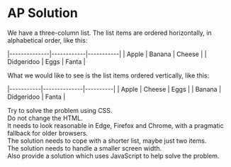 # AP Solution

We have a three-column list. The list items are ordered horizontally, in alphabetical order, like this:

|--------------|------------|-----------|
| Apple	     | Banana    | Cheese  |
| Didgeridoo | Eggs  	| Fanta     |

What we would like to see is the list items ordered vertically, like this:

|-----------|--------------|----------|
| Apple	 | Cheese       | Eggs     |
| Banana  | Didgeridoo | Fanta    |


Try to solve the problem using CSS.    
Do not change the HTML.     
It needs to look reasonable in Edge, Firefox and Chrome, with a pragmatic fallback for older browsers.     
The solution needs to cope with a shorter list, maybe just two items.     
The solution needs to handle a smaller screen width.     
Also provide a solution which uses JavaScript to help solve the problem.     
